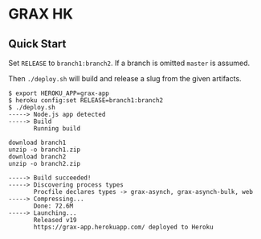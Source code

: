 # GRAX HK

## Quick Start

Set `RELEASE` to `branch1:branch2`. If a branch is omitted `master` is assumed.

Then `./deploy.sh` will build and release a slug from the given artifacts.

```
$ export HEROKU_APP=grax-app
$ heroku config:set RELEASE=branch1:branch2
$ ./deploy.sh
-----> Node.js app detected
-----> Build
       Running build

download branch1
unzip -o branch1.zip
download branch2
unzip -o branch2.zip

-----> Build succeeded!
-----> Discovering process types
       Procfile declares types -> grax-asynch, grax-asynch-bulk, web
-----> Compressing...
       Done: 72.6M
-----> Launching...
       Released v19
       https://grax-app.herokuapp.com/ deployed to Heroku
```